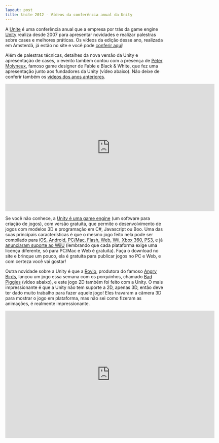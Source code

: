 ```yaml
---
layout: post
title: Unite 2012 - Vídeos da conferência anual da Unity
---
```


A [Unite](http://unity3d.com/unite/ "Unite") é uma conferência anual que a empresa por trás da game engine [Unity](http://unity3d.com/ "Unity") realiza desde 2007 para apresentar novidades e realizar palestras sobre cases e melhores práticas. Os vídeos da edição desse ano, realizada em Amsterdã, já estão no site e você pode [conferir aqui](http://unity3d.com/unite/ "Unite")!

Além de palestras técnicas, detalhes da nova versão da Unity e apresentação de cases, o evento também contou com a presença de [Peter Molyneux](http://en.wikipedia.org/wiki/Peter_Molyneux "Peter"), famoso game designer de Fable e Black & White, que fez uma apresentação junto aos fundadores da Unity (vídeo abaixo). Não deixe de conferir também os [vídeos dos anos anteriores](http://unity3d.com/unite/archive "Arquivo").

<span class="embed-youtube" style="text-align:center; display: block;"><iframe allowfullscreen="true" class="youtube-player" frameborder="0" height="402" src="http://www.youtube.com/embed/24AY4fJ66xA?version=3&rel=1&fs=1&autohide=2&showsearch=0&showinfo=1&iv_load_policy=1&wmode=transparent" type="text/html" width="660"></iframe></span>

Se você não conhece, a [Unity é uma game engine](http://unity3d.com/ "Unity") (um software para criação de jogos), com versão gratuita, que permite o desenvolvimento de jogos com modelos 3D e programação em C#, Javascript ou Boo. Uma das suas principais características é que o mesmo jogo feito nela pode ser compilado para [iOS, Android, PC/Mac, Flash, Web, Wii, Xbox 360, PS3](http://unity3d.com/unity/publishing/ "Plataformas"), e já [anunciaram suporte ao WiiU](http://www.marketwire.com/press-release/unity-technologies-enters-extensive-agreement-with-nintendo-to-support-wii-u-1703600.htm "WiiU") (lembrando que cada plataforma exige uma licença diferente, só para PC/Mac e Web é gratuita). Faça o download no site e brinque um pouco, ela é gratuita para publicar jogos no PC e Web, e com certeza você vai gostar!

Outra novidade sobre a Unity é que a [Rovio](http://www.rovio.com/ "Rovio"), produtora do famoso [Angry Birds](http://www.angrybirds.com/ "Angry Birds"), lançou um jogo essa semana com os porquinhos, chamado [Bad Piggies](http://www.badpiggies.com/ "Bad Piggies") (vídeo abaixo), e este jogo 2D também foi feito com a Unity. O mais impressionante é que a Unity não tem suporte a 2D, apenas 3D, então deve ter dado muito trabalho para fazer aquele jogo! Eles travaram a câmera 3D para mostrar o jogo em plataforma, mas não sei como fizeram as animações, é realmente impressionante.

<span class="embed-youtube" style="text-align:center; display: block;"><iframe allowfullscreen="true" class="youtube-player" frameborder="0" height="402" src="http://www.youtube.com/embed/YsCpDaSooWA?version=3&rel=1&fs=1&autohide=2&showsearch=0&showinfo=1&iv_load_policy=1&wmode=transparent" type="text/html" width="660"></iframe></span>
